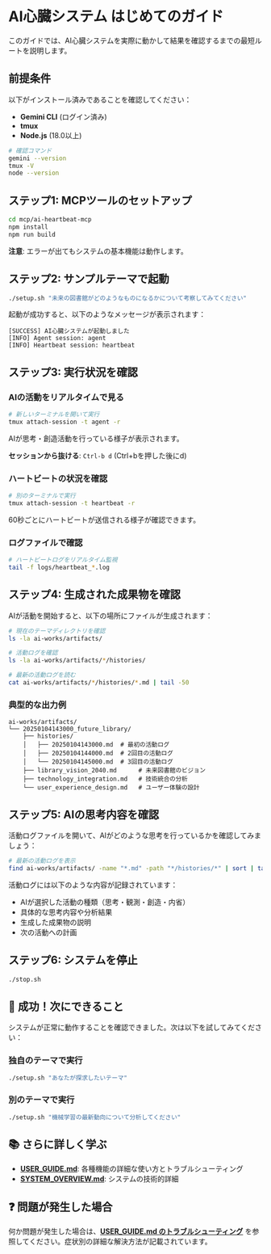 # AI心臓システム はじめてのガイド

このガイドでは、AI心臓システムを実際に動かして結果を確認するまでの最短ルートを説明します。

## 前提条件

以下がインストール済みであることを確認してください：

- **Gemini CLI** (ログイン済み)
- **tmux** 
- **Node.js** (18.0以上)

```bash
# 確認コマンド
gemini --version
tmux -V
node --version
```

## ステップ1: MCPツールのセットアップ

```bash
cd mcp/ai-heartbeat-mcp
npm install
npm run build
```

**注意**: エラーが出てもシステムの基本機能は動作します。

## ステップ2: サンプルテーマで起動

```bash
./setup.sh "未来の図書館がどのようなものになるかについて考察してみてください"
```

起動が成功すると、以下のようなメッセージが表示されます：
```
[SUCCESS] AI心臓システムが起動しました
[INFO] Agent session: agent
[INFO] Heartbeat session: heartbeat
```

## ステップ3: 実行状況を確認

### AIの活動をリアルタイムで見る

```bash
# 新しいターミナルを開いて実行
tmux attach-session -t agent -r
```

AIが思考・創造活動を行っている様子が表示されます。

**セッションから抜ける**: `Ctrl-b d` (Ctrl+bを押した後にd)

### ハートビートの状況を確認

```bash
# 別のターミナルで実行
tmux attach-session -t heartbeat -r
```

60秒ごとにハートビートが送信される様子が確認できます。

### ログファイルで確認

```bash
# ハートビートログをリアルタイム監視
tail -f logs/heartbeat_*.log
```

## ステップ4: 生成された成果物を確認

AIが活動を開始すると、以下の場所にファイルが生成されます：

```bash
# 現在のテーマディレクトリを確認
ls -la ai-works/artifacts/

# 活動ログを確認
ls -la ai-works/artifacts/*/histories/

# 最新の活動ログを読む
cat ai-works/artifacts/*/histories/*.md | tail -50
```

### 典型的な出力例

```
ai-works/artifacts/
└── 20250104143000_future_library/
    ├── histories/
    │   ├── 20250104143000.md  # 最初の活動ログ
    │   ├── 20250104144000.md  # 2回目の活動ログ
    │   └── 20250104145000.md  # 3回目の活動ログ
    ├── library_vision_2040.md      # 未来図書館のビジョン
    ├── technology_integration.md   # 技術統合の分析
    └── user_experience_design.md   # ユーザー体験の設計
```

## ステップ5: AIの思考内容を確認

活動ログファイルを開いて、AIがどのような思考を行っているかを確認してみましょう：

```bash
# 最新の活動ログを表示
find ai-works/artifacts/ -name "*.md" -path "*/histories/*" | sort | tail -1 | xargs cat
```

活動ログには以下のような内容が記録されています：
- AIが選択した活動の種類（思考・観測・創造・内省）
- 具体的な思考内容や分析結果
- 生成した成果物の説明
- 次の活動への計画

## ステップ6: システムを停止

```bash
./stop.sh
```

## 🎉 成功！次にできること

システムが正常に動作することを確認できました。次は以下を試してみてください：

### 独自のテーマで実行
```bash
./setup.sh "あなたが探求したいテーマ"
```

### 別のテーマで実行
```bash
./setup.sh "機械学習の最新動向について分析してください"
```



## 📚 さらに詳しく学ぶ

- **[USER_GUIDE.md](USER_GUIDE.md)**: 各種機能の詳細な使い方とトラブルシューティング
- **[SYSTEM_OVERVIEW.md](SYSTEM_OVERVIEW.md)**: システムの技術的詳細

## ❓ 問題が発生した場合

何か問題が発生した場合は、**[USER_GUIDE.md のトラブルシューティング](USER_GUIDE.md#トラブルシューティング)** を参照してください。症状別の詳細な解決方法が記載されています。